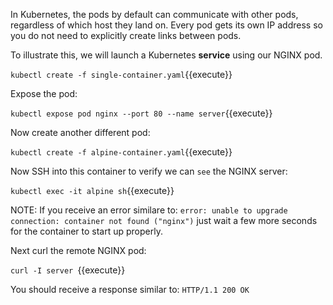 In Kubernetes, the pods by default can communicate with other pods, regardless
of which host they land on. Every pod gets its own IP address so you do not need
to explicitly create links between pods.

To illustrate this, we will launch a Kubernetes **service** using our NGINX pod.

`kubectl create -f single-container.yaml`{{execute}}

Expose the pod:

`kubectl expose pod nginx --port 80 --name server`{{execute}}

Now create another different pod:

`kubectl create -f alpine-container.yaml`{{execute}}

Now SSH into this container to verify we can `see` the NGINX server:

`kubectl exec -it alpine sh`{{execute}}

NOTE: If you receive an error similare to: `error: unable to upgrade connection: container not found ("nginx")`
just wait a few more seconds for the container to start up properly.

Next curl the remote NGINX pod:

`curl -I server `{{execute}}

You should receive a response similar to: `HTTP/1.1 200 OK`
